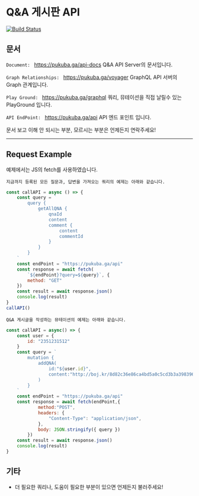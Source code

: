 # Q&A 게시판 API

[![Build Status](https://travis-ci.com/SWM12-PreProject22/qna-api.svg?branch=master)](https://travis-ci.com/SWM12-PreProject22/qna-api)

## 문서
`Document: ` <a href="https://pukuba.ga/api-docs">https://pukuba.ga/api-docs</a>
Q&A API Server의 문서입니다.

`Graph Relationships: ` <a href="https://pukuba.ga/voyager">https://pukuba.ga/voyager</a>
GraphQL API 서버의 Graph 관계입니다.

`Play Ground: ` <a href="https://pukuba.ga/graphql">https://pukuba.ga/graphql</a>
쿼리, 뮤테이션을 직접 날릴수 있는 PlayGround 입니다.

`API EndPoint: ` <a href="https://pukuba.ga/api">https://pukuba.ga/api</a>
API 엔드 포인트 입니다.

문서 보고 이해 안 되시는 부분, 모르시는 부분은 언제든지 연락주세요!

<hr>

## Request Example

예제에서는 JS의 fetch를 사용하였습니다.

`지금까지 등록된 모든 질문과, 답변을 가져오는 쿼리의 예제는 아래와 같습니다.`

``` js
const callAPI = async () => {
    const query = `
        query {
            getAllQNA {
                qnaId
                content
                comment {
                    content
                    commentId
                }
            }
        }
    `
    const endPoint = "https://pukuba.ga/api"
    const response = await fetch(
        `${endPoint}?query=${query}`, {
        method: "GET"
    })
    const result = await response.json()
    console.log(result)
}
callAPI()
```



`Q&A 게시글을 작성하는 뮤테이션의 예제는 아래와 같습니다.`
```js
const callAPI = async() => {
    const user = {
        id: "2351231512"
    }
    const query = `
        mutation {
            addQNA(
                id:"${user.id}",
                content:"http://boj.kr/8d82c36e86ca4bd5a0c5cd3b3a398396 반례 부탁드립니다."
            )
        }
    `
    const endPoint = "https://pukuba.ga/api"
    const response = await fetch(endPoint,{
            method:"POST",
            headers: {
                "Content-Type": "application/json",
            },
            body: JSON.stringify({ query })
        })
    const result = await response.json()
    console.log(result)
}
```

## 기타

- 더 필요한 쿼리나, 도움이 필요한 부분이 있으면 언제든지 불러주세요!